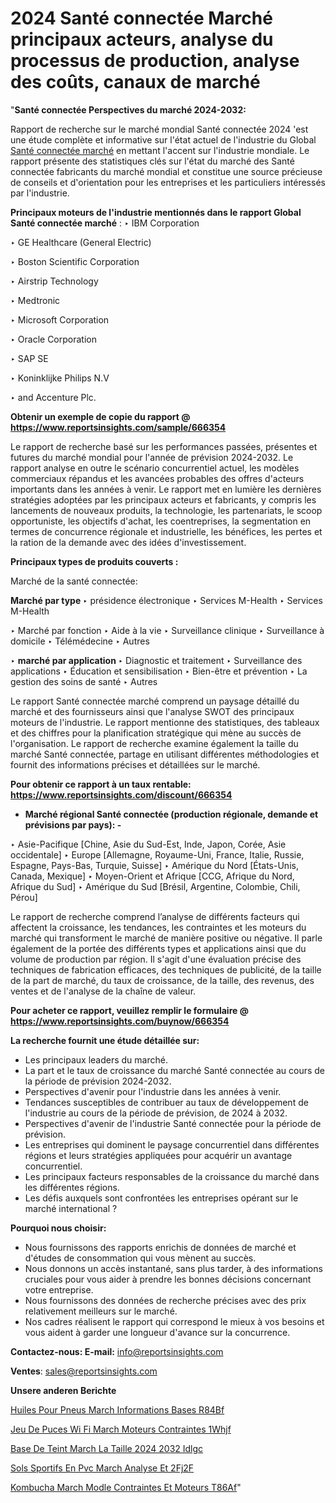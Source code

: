 # 2024 Santé connectée Marché principaux acteurs, analyse du processus de production, analyse des coûts, canaux de marché

"<strong>Santé connectée Perspectives du marché 2024-2032:</strong>

Rapport de recherche sur le marché mondial Santé connectée 2024 'est une étude complète et informative sur l'état actuel de l'industrie du Global <a href=https://www.reportsinsights.com/sample/666354>Santé connectée marché</a> en mettant l'accent sur l'industrie mondiale. Le rapport présente des statistiques clés sur l'état du marché des Santé connectée fabricants du marché mondial et constitue une source précieuse de conseils et d'orientation pour les entreprises et les particuliers intéressés par l'industrie.

<strong>Principaux moteurs de l'industrie mentionnés dans le rapport Global Santé connectée marché</strong> :
‣ IBM Corporation

‣ GE Healthcare (General Electric)

‣ Boston Scientific Corporation

‣ Airstrip Technology

‣ Medtronic

‣ Microsoft Corporation

‣ Oracle Corporation

‣ SAP SE

‣ Koninklijke Philips N.V

‣ and Accenture Plc.

<strong>Obtenir un exemple de copie du rapport @ <a href=https://www.reportsinsights.com/sample/666354>https://www.reportsinsights.com/sample/666354</a></strong>

Le rapport de recherche basé sur les performances passées, présentes et futures du marché mondial pour l'année de prévision 2024-2032. Le rapport analyse en outre le scénario concurrentiel actuel, les modèles commerciaux répandus et les avancées probables des offres d'acteurs importants dans les années à venir. Le rapport met en lumière les dernières stratégies adoptées par les principaux acteurs et fabricants, y compris les lancements de nouveaux produits, la technologie, les partenariats, le scoop opportuniste, les objectifs d'achat, les coentreprises, la segmentation en termes de concurrence régionale et industrielle, les bénéfices, les pertes et la ration de la demande avec des idées d'investissement.

<strong>Principaux types de produits couverts :</strong>

Marché de la santé connectée:

<strong>Marché par type </strong>
‣ présidence électronique
‣ Services M-Health
‣ Services M-Health

‣  Marché par fonction
‣ Aide à la vie
‣ Surveillance clinique
‣ Surveillance à domicile
‣ Télémédecine
‣ Autres

‣  <strong> <strong> marché <strong> par application </strong> </strong> </strong>
‣ Diagnostic et traitement
‣ Surveillance des applications
‣ Éducation et sensibilisation
‣ Bien-être et prévention
‣ La gestion des soins de santé
‣ Autres

Le rapport Santé connectée marché comprend un paysage détaillé du marché et des fournisseurs ainsi que l'analyse SWOT des principaux moteurs de l'industrie. Le rapport mentionne des statistiques, des tableaux et des chiffres pour la planification stratégique qui mène au succès de l'organisation. Le rapport de recherche examine également la taille du marché Santé connectée, partage en utilisant différentes méthodologies et fournit des informations précises et détaillées sur le marché.

<strong>Pour obtenir ce rapport à un taux rentable: <a href=https://www.reportsinsights.com/discount/666354>https://www.reportsinsights.com/discount/666354</a></strong>
<ul>
  <li><strong>Marché régional Santé connectée (production régionale, demande et prévisions par pays): -</strong></li>
</ul>
‣ Asie-Pacifique [Chine, Asie du Sud-Est, Inde, Japon, Corée, Asie occidentale]
‣ Europe [Allemagne, Royaume-Uni, France, Italie, Russie, Espagne, Pays-Bas, Turquie, Suisse]
‣ Amérique du Nord [États-Unis, Canada, Mexique]
‣ Moyen-Orient et Afrique [CCG, Afrique du Nord, Afrique du Sud]
‣ Amérique du Sud [Brésil, Argentine, Colombie, Chili, Pérou]

Le rapport de recherche comprend l’analyse de différents facteurs qui affectent la croissance, les tendances, les contraintes et les moteurs du marché qui transforment le marché de manière positive ou négative. Il parle également de la portée des différents types et applications ainsi que du volume de production par région. Il s'agit d'une évaluation précise des techniques de fabrication efficaces, des techniques de publicité, de la taille de la part de marché, du taux de croissance, de la taille, des revenus, des ventes et de l'analyse de la chaîne de valeur.

<strong>Pour acheter ce rapport, veuillez remplir le formulaire @   <a href=https://www.reportsinsights.com/buynow/666354>https://www.reportsinsights.com/buynow/666354</a></strong>

<strong>La recherche fournit une étude détaillée sur:</strong>
<ul>
  <li>Les principaux leaders du marché.</li>
  <li>La part et le taux de croissance du marché Santé connectée au cours de la période de prévision 2024-2032.</li>
  <li>Perspectives d'avenir pour l'industrie dans les années à venir.</li>
  <li>Tendances susceptibles de contribuer au taux de développement de l'industrie au cours de la période de prévision, de 2024 à 2032.</li>
  <li>Perspectives d'avenir de l'industrie Santé connectée pour la période de prévision.</li>
  <li>Les entreprises qui dominent le paysage concurrentiel dans différentes régions et leurs stratégies appliquées pour acquérir un avantage concurrentiel.</li>
  <li>Les principaux facteurs responsables de la croissance du marché dans les différentes régions.</li>
  <li>Les défis auxquels sont confrontées les entreprises opérant sur le marché international ?</li>
</ul>
<strong>Pourquoi nous choisir:</strong>
<ul>
  <li>Nous fournissons des rapports enrichis de données de marché et d'études de consommation qui vous mènent au succès.</li>
  <li>Nous donnons un accès instantané, sans plus tarder, à des informations cruciales pour vous aider à prendre les bonnes décisions concernant votre entreprise.</li>
  <li>Nous fournissons des données de recherche précises avec des prix relativement meilleurs sur le marché.</li>
  <li>Nos cadres réalisent le rapport qui correspond le mieux à vos besoins et vous aident à garder une longueur d'avance sur la concurrence.</li>
</ul>
<strong>Contactez-nous:
</strong><strong>E-mail:</strong> <a href=mailto:info@reportsinsights.com>info@reportsinsights.com</a>

<strong>Ventes</strong>: <a href=mailto:sales@reportsinsights.com>sales@reportsinsights.com</a>

<strong>Unsere anderen Berichte</strong>

<a href=https://www.linkedin.com/pulse/huiles-pour-pneus-march%C3%A9-informations-bas%C3%A9es-r84bf/>Huiles Pour Pneus March Informations Bases R84Bf</a>

<a href=https://www.linkedin.com/pulse/jeu-de-puces-wi-fi-march%C3%A9-moteurs-contraintes-1whjf/>Jeu De Puces Wi Fi March Moteurs Contraintes 1Whjf</a>

<a href=https://www.linkedin.com/pulse/base-de-teint-march%C3%A9-la-taille-2024-%C3%A0-2032-idlgc/>Base De Teint March La Taille 2024  2032 Idlgc</a>

<a href=https://www.linkedin.com/pulse/sols-sportifs-en-pvc-march%C3%A9-analyse-et-2fj2f/>Sols Sportifs En Pvc March Analyse Et 2Fj2F</a>

<a href=https://www.linkedin.com/pulse/kombucha-march%C3%A9-mod%C3%A8le-contraintes-et-moteurs-t86af/>Kombucha March Modle Contraintes Et Moteurs T86Af</a>"
